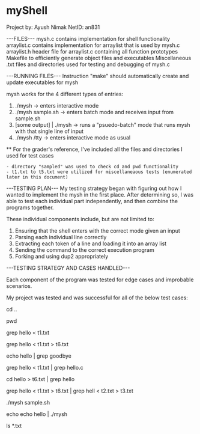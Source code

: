 # myShell

Project by: Ayush Nimak
NetID: an831

---FILES---
mysh.c
    contains implementation for shell functionality
arraylist.c
    contains implementation for arraylist that is used by mysh.c
arraylist.h
    header file for arraylist.c containing all function prototypes
Makefile
    to efficiently generate object files and executables
Miscellaneous .txt files and directories
    used for testing and debugging of mysh.c

---RUNNING FILES---
Instruction "make" should automatically create and update executables for mysh

mysh works for the 4 different types of entries:

1. ./mysh                   -> enters interactive mode
2. ./mysh sample.sh         -> enters batch mode and receives input from sample.sh
3. [some output] | ./mysh   -> runs a "psuedo-batch" mode that runs mysh with that single line of input
4. ./mysh /tty              -> enters interactive mode as usual

** For the grader's reference, I've included all the files and directories I used for test cases 

    - directory "sampled" was used to check cd and pwd functionality
    - t1.txt to t5.txt were utilized for miscellaneaous tests (enumerated later in this document)

---TESTING PLAN---
My testing strategy began with figuring out how I wanted to implement the mysh in the first place. 
After determining so, I was able to test each individual part independently, and then combine the programs together.

These individual components include, but are not limited to: 
1. Ensuring that the shell enters with the correct mode given an input
2. Parsing each individual line correctly
3. Extracting each token of a line and loading it into an array list
4. Sending the command to the correct execution program
5. Forking and using dup2 appropriately

---TESTING STRATEGY AND CASES HANDLED---

Each component of the program was tested for edge cases and improbable scenarios.

My project was tested and was successful for all of the below test cases:

cd .. 

pwd

grep hello < t1.txt

grep hello < t1.txt > t6.txt

echo hello | grep goodbye

grep hello < t1.txt | grep hello.c

cd hello > t6.txt | grep hello

grep hello < t1.txt > t6.txt | grep hell < t2.txt > t3.txt

./mysh sample.sh

echo echo hello | ./mysh

ls *.txt
